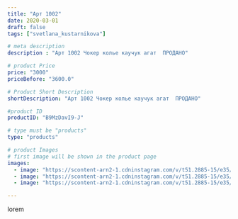 ```yaml
---
title: "Арт 1002"
date: 2020-03-01
draft: false
tags: ["svetlana_kustarnikova"]

# meta description
description : "Арт 1002 Чокер колье каучук агат  ПРОДАНО"

# product Price
price: "3000"
priceBefore: "3600.0"

# Product Short Description
shortDescription: "Арт 1002 Чокер колье каучук агат  ПРОДАНО"

#product ID
productID: "B9MzDavI9-J"

# type must be "products"
type: "products"

# product Images
# first image will be shown in the product page
images:
  - image: "https://scontent-arn2-1.cdninstagram.com/v/t51.2885-15/e35/88921227_819912501822454_5955937261842674348_n.jpg?se=7&tp=1&_nc_ht=scontent-arn2-1.cdninstagram.com&_nc_cat=110&_nc_ohc=4drfcTDy_qUAX_1UyJb&oh=a3731f0fb5a90234800b11213de564ad&oe=606B13B3&ig_cache_key=MjI1NTQwMjA0MzI1ODk0NjMzOA%3D%3D.2"
  - image: "https://scontent-arn2-1.cdninstagram.com/v/t51.2885-15/e35/88207448_103897501151157_6639688604100901339_n.jpg?se=7&tp=1&_nc_ht=scontent-arn2-1.cdninstagram.com&_nc_cat=109&_nc_ohc=MpZs0w5pAbMAX8Ovsu-&oh=2ba98f68f0eeb72e3fbdcadbf49a99a3&oe=606A0546&ig_cache_key=MjI1NTQwMjA0MzI1MDU1NjQ2MQ%3D%3D.2"
  - image: "https://scontent-arn2-1.cdninstagram.com/v/t51.2885-15/e35/89075191_228043018232442_6243813933806744735_n.jpg?se=7&tp=1&_nc_ht=scontent-arn2-1.cdninstagram.com&_nc_cat=106&_nc_ohc=9P23K_S8IEMAX-LCaBD&oh=98f6354c449b09e50d8a079f9b95ff78&oe=6069B25E&ig_cache_key=MjI1NTQwMjA0MzIzMzU2NjAyMA%3D%3D.2"

---
```

lorem
